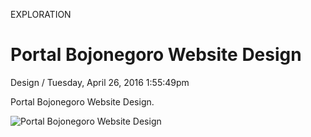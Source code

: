 <p class="type">EXPLORATION</p>

# Portal Bojonegoro Website Design

<p class="meta">Design  /  Tuesday, April 26, 2016 1:55:49pm</p>

Portal Bojonegoro Website Design.

![Portal Bojonegoro Website Design](https://farooq-agent.web.app/assets/images/works/large/portal-bojonegoro-website-design.jpg)
